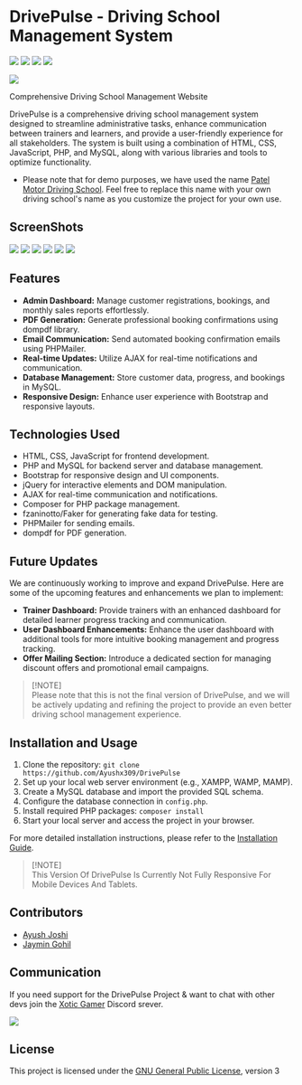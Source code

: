 # DrivePulse - Driving School Management System
![](https://img.shields.io/github/repo-size/Ayushx309/DrivePulse)
![](https://img.shields.io/github/v/release/Ayushx309/Drivepulse)
![](https://img.shields.io/github/forks/Ayushx309/Drivepulse)
![](https://img.shields.io/github/stars/Ayushx309/Drivepulse)

![](https://cdn.discordapp.com/attachments/839435729993072660/1157034938504314880/20230929_005212__01.png?ex=65172442&is=6515d2c2&hm=87418c5e01276643c8ba46bb7d3c1f2c0555b0bf72b30466cebe233386a703e7&)

Comprehensive Driving School Management Website

DrivePulse is a comprehensive driving school management system designed to streamline administrative tasks, enhance communication between trainers and learners, and provide a user-friendly experience for all stakeholders. The system is built using a combination of HTML, CSS, JavaScript, PHP, and MySQL, along with various libraries and tools to optimize functionality.

- Please note that for demo purposes, we have used the name [Patel Motor Driving School](https://goo.gl/maps/HaC1BxXnCFTbGZFB8).  Feel free to replace this name with your own driving school's name as you customize the project for your own use.

## ScreenShots

![](https://cdn.discordapp.com/attachments/839435729993072660/1156859261096296508/image.png?ex=651680a5&is=65152f25&hm=90faaf33e2200e0d39621f72e6181a64eefc0c5f90e259d23086a4aee6085064&)
![](https://cdn.discordapp.com/attachments/839435729993072660/1156859441627541597/image.png?ex=651680d0&is=65152f50&hm=90f087909c83769f6dfeae5385093b54193cedeb918b77c31b9c2fb58cb208e6&)
![](https://cdn.discordapp.com/attachments/839435729993072660/1156859528952946688/image.png?ex=651680e5&is=65152f65&hm=63263d23e011f79d3fb1e88b47edf93b3961714c97438e3ce89a90928057a54a&)
![](https://cdn.discordapp.com/attachments/839435729993072660/1156860807796232263/image.png?ex=65168216&is=65153096&hm=44a4c74572957a0929e8b3c540b7bfc41968c2e9f93d81443cb7b325322eb83f&)
![](https://cdn.discordapp.com/attachments/839435729993072660/1156860997722722393/image.png?ex=65168243&is=651530c3&hm=9f0a6f4d52c1e462083add4b82e4047fb3f06fd1cecbc07a0fdae6e2d9685761&)
![](https://cdn.discordapp.com/attachments/839435729993072660/1156861113581965405/image.png?ex=6516825e&is=651530de&hm=e991fb940b0aa160281d5255a40ffd697b63eead23b25dfa74a7d40556806e56&)



## Features

- **Admin Dashboard:** Manage customer registrations, bookings, and monthly sales reports effortlessly.
- **PDF Generation:** Generate professional booking confirmations using dompdf library.
- **Email Communication:** Send automated booking confirmation emails using PHPMailer.
- **Real-time Updates:** Utilize AJAX for real-time notifications and communication.
- **Database Management:** Store customer data, progress, and bookings in MySQL.
- **Responsive Design:** Enhance user experience with Bootstrap and responsive layouts.

## Technologies Used

- HTML, CSS, JavaScript for frontend development.
- PHP and MySQL for backend server and database management.
- Bootstrap for responsive design and UI components.
- jQuery for interactive elements and DOM manipulation.
- AJAX for real-time communication and notifications.
- Composer for PHP package management.
- fzaninotto/Faker for generating fake data for testing.
- PHPMailer for sending emails.
- dompdf for PDF generation.



## Future Updates

We are continuously working to improve and expand DrivePulse. Here are some of the upcoming features and enhancements we plan to implement:

- **Trainer Dashboard:** Provide trainers with an enhanced dashboard for detailed learner progress tracking and communication.
- **User Dashboard Enhancements:** Enhance the user dashboard with additional tools for more intuitive booking management and progress tracking.
- **Offer Mailing Section:** Introduce a dedicated section for managing discount offers and promotional email campaigns.

> [!NOTE]\
> Please note that this is not the final version of DrivePulse, and we will be actively updating and refining the project to provide an even better driving school management experience.


## Installation and Usage

1. Clone the repository: `git clone https://github.com/Ayushx309/DrivePulse`
2. Set up your local web server environment (e.g., XAMPP, WAMP, MAMP).
3. Create a MySQL database and import the provided SQL schema.
4. Configure the database connection in `config.php`.
5. Install required PHP packages: `composer install`
6. Start your local server and access the project in your browser.

For more detailed installation instructions, please refer to the [Installation Guide](installation.md).

> [!NOTE]\
> This Version Of DrivePulse Is Currently Not Fully Responsive For Mobile Devices And Tablets.


## Contributors
- [Ayush Joshi](https://github.com/Ayushx309)
- [Jaymin Gohil](https://github.com/x0tic0p)



## Communication

If you need support for the DrivePulse Project &  want to chat with other devs join the [Xotic Gamer](https://discord.gg/VfWQ7YcD6Q) Discord srever.

[![](https://discord.com/api/guilds/519527459620651011/embed.png)](https://discord.gg/VfWQ7YcD6Q) 


## License

This project is licensed under the [GNU General Public License](LICENSE), version 3
